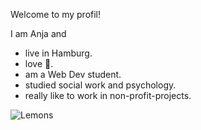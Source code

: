 Welcome to my profil!

I am Anja and
- live in Hamburg.
- love 🍋.
- am a Web Dev student.
- studied social work and psychology.
- really like to work in non-profit-projects.

![Lemons](https://images.unsplash.com/photo-1590502593747-42a996133562?w=600&auto=format&fit=crop&q=60&ixlib=rb-4.0.3&ixid=M3wxMjA3fDB8MHxzZWFyY2h8Nnx8eml0cm9uZXxlbnwwfHwwfHx8MA%3D%3D)
